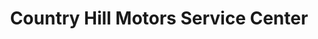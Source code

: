 ---
title: "Country Hill Motors Service Center"
url: /merriam/country-hill-motors-service-center/
shop: car repair
---